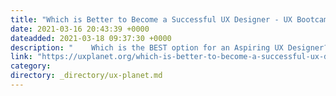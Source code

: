 ```yaml
---
title: "Which is Better to Become a Successful UX Designer - UX Bootcamp Or Design Degree"
date: 2021-03-16 20:43:39 +0000
dateadded: 2021-03-18 09:37:30 +0000
description: "    Which is the BEST option for an Aspiring UX Designer?  Continue reading on UX Planet »  "
link: "https://uxplanet.org/which-is-better-to-become-a-successful-ux-designer-ux-bootcamp-or-design-degree-6d0fd1db156e?source=rss----819cc2aaeee0---4"
category:
directory: _directory/ux-planet.md
---
```

